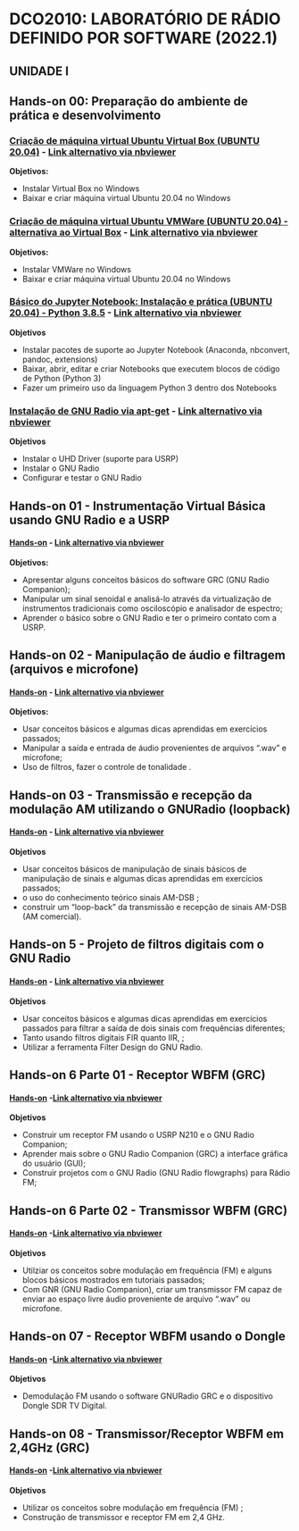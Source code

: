 # DCO2010: LABORATÓRIO DE RÁDIO DEFINIDO POR SOFTWARE (2022.1)

## UNIDADE I

## Hands-on 00: Preparação do ambiente de prática e desenvolvimento

### [Criação de máquina virtual Ubuntu Virtual Box (UBUNTU 20.04)](https://github.com/vicentesousa/DCO2010_2022/blob/main/notebooks/H00_VM_VBox.ipynb)  - [Link alternativo via nbviewer](http://nbviewer.jupyter.org/github/vicentesousa/DCO2010_2022/blob/main/notebooks/H00_VM_VBox.ipynb)
**Objetivos:**
- Instalar Virtual Box no Windows
- Baixar e criar máquina virtual Ubuntu 20.04 no Windows

### [Criação de máquina virtual Ubuntu VMWare (UBUNTU 20.04) - alternativa ao Virtual Box](https://github.com/vicentesousa/DCO2010_2022/blob/main/notebooks/h00_VM_20_04.ipynb)  - [Link alternativo via nbviewer](http://nbviewer.jupyter.org/github/vicentesousa/DCO2010_2022/blob/main/notebooks/h00_VM_20_04.ipynb)
**Objetivos:**
- Instalar VMWare no Windows
- Baixar e criar máquina virtual Ubuntu 20.04 no Windows

### [Básico do Jupyter Notebook: Instalação e prática (UBUNTU 20.04) - Python 3.8.5](https://github.com/vicentesousa/DCO2010_2022/blob/main/notebooks/h00_BJ_20.04.ipynb) - [Link alternativo via nbviewer](http://nbviewer.jupyter.org/github/vicentesousa/DCO2010_2022/blob/main/notebooks/h00_BJ_20.04.ipynb)
**Objetivos**
- Instalar pacotes de suporte ao Jupyter Notebook (Anaconda, nbconvert, pandoc, extensions)
- Baixar, abrir, editar e criar Notebooks que executem blocos de código de Python (Python 3)
- Fazer um primeiro uso da linguagem Python 3 dentro dos Notebooks

### [Instalação de GNU Radio via apt-get](https://github.com/vicentesousa/DCO2010_2022/blob/main/notebooks/H00_Install_GNURADIO_APTGET.ipynb) - [Link alternativo via nbviewer](http://nbviewer.jupyter.org/github/vicentesousa/DCO2010_2022/blob/main/notebooks/H00_Install_GNURADIO_APTGET.ipynb)
**Objetivos**
- Instalar o UHD Driver (suporte para USRP)
- Instalar o GNU Radio
- Configurar e testar o GNU Radio

## Hands-on 01 - Instrumentação Virtual Básica usando GNU Radio e a USRP

#### [Hands-on](https://github.com/vicentesousa/DCO2010_2022/blob/main/notebooks/H01.ipynb) - [Link alternativo via nbviewer](https://nbviewer.org/github/vicentesousa/DCO2010_2022/blob/main/notebooks/H01.ipynb)

**Objetivos:**
- Apresentar alguns conceitos básicos do software GRC (GNU Radio Companion);
- Manipular um sinal senoidal e analisá-lo através da virtualização de instrumentos tradicionais como osciloscópio e analisador de espectro;
- Aprender o básico sobre o GNU Radio e ter o primeiro contato com a USRP.


## Hands-on 02 - Manipulação de áudio e filtragem (arquivos e microfone)
#### [Hands-on](https://github.com/vicentesousa/DCO2010_2022/blob/main/notebooks/H02.ipynb) - [Link alternativo via nbviewer](https://nbviewer.org/github/vicentesousa/DCO2010_2022/blob/main/notebooks/H02.ipynb)
**Objetivos:**
- Usar conceitos básicos e algumas dicas aprendidas em exercícios passados;
- Manipular a saída e entrada de áudio provenientes de arquivos “.wav” e microfone;
- Uso de filtros, fazer o controle de tonalidade .

## Hands-on 03 - Transmissão e recepção da modulação AM utilizando o GNURadio (loopback)

#### [Hands-on](https://github.com/vicentesousa/DCO2010_2022/blob/main/notebooks/H03.ipynb) - [Link alternativo via nbviewer](https://nbviewer.org/github/vicentesousa/DCO2010_2022/blob/main/notebooks/H03.ipynb)
**Objetivos**
- Usar conceitos básicos de manipulação de sinais  básicos de manipulação de sinais e algumas dicas aprendidas em exercícios passados;
- o uso do conhecimento teórico sinais AM-DSB ;
- construir um “loop-back” da transmissão e recepção de sinais AM-DSB (AM comercial).

## Hands-on 5 - Projeto de filtros digitais com o GNU Radio

#### [Hands-on](https://github.com/vicentesousa/DCO2010_2022/blob/main/notebooks/H05.ipynb) - [Link alternativo via nbviewer](https://nbviewer.org/github/vicentesousa/DCO2010_2022/blob/main/notebooks/H05.ipynb)
**Objetivos**
- Usar conceitos básicos e algumas dicas aprendidas em exercícios passados para filtrar a saída de dois sinais com frequências diferentes;
- Tanto usando filtros digitais FIR quanto IIR, ;
- Utilizar a ferramenta Filter Design do GNU Radio.

## Hands-on 6 Parte 01 - Receptor WBFM (GRC)

#### [Hands-on](https://github.com/vicentesousa/DCO2010_2022/blob/main/notebooks/H06_parte_01.ipynb) -[Link alternativo via nbviewer](https://nbviewer.org/github/vicentesousa/DCO2010_2022/blob/main/notebooks/H06_parte_01.ipynb)
**Objetivos**
- Construir um receptor FM usando o USRP N210 e o GNU Radio Companion;
- Aprender mais sobre o GNU Radio Companion (GRC) a interface gráfica do usuário (GUI);
- Construir projetos com o GNU Radio (GNU Radio flowgraphs) para Rádio FM;

## Hands-on 6 Parte 02 - Transmissor WBFM (GRC) 

#### [Hands-on](https://github.com/vicentesousa/DCO2010_2022/blob/main/notebooks/H06_parte_02.ipynb) -[Link alternativo via nbviewer](https://nbviewer.org/github/vicentesousa/DCO2010_2022/blob/main/notebooks/H06_parte_02.ipynb)
**Objetivos**
- Utilziar os conceitos sobre modulação em frequência (FM) e alguns blocos básicos mostrados em tutoriais passados;
- Com GNR (GNU Radio Companion), criar um transmissor FM capaz de enviar ao espaço livre áudio proveniente de arquivo “.wav” ou microfone.

## Hands-on 07 - Receptor WBFM usando o Dongle

#### [Hands-on](https://github.com/vicentesousa/DCO2010_2022/blob/main/notebooks/H07.ipynb) -[Link alternativo via nbviewer](https://nbviewer.org/github/vicentesousa/DCO2010_2022/blob/main/notebooks/H07.ipynb)
**Objetivos**
- Demodulação FM usando o software GNURadio GRC e o dispositivo Dongle SDR TV Digital.

## Hands-on 08 - Transmissor/Receptor WBFM em 2,4GHz (GRC)
#### [Hands-on](https://github.com/vicentesousa/DCO2010_2022/blob/main/notebooks/H08.ipynb) -[Link alternativo via nbviewer](https://nbviewer.org/github/vicentesousa/DCO2010_2022/blob/main/notebooks/H08.ipynb)
**Objetivos**
- Utilizar os conceitos sobre modulação em frequência (FM) ;
- Construção de transmissor e receptor FM em 2,4 GHz. 


